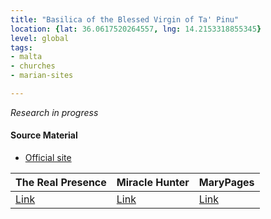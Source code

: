```yaml
---
title: "Basilica of the Blessed Virgin of Ta' Pinu"
location: {lat: 36.0617520264557, lng: 14.2153318855345}
level: global
tags:
- malta
- churches
- marian-sites

---
```



_Research in progress_

#### Source Material

* [Official site](http://www.tapinu.org/)


| The Real Presence | Miracle Hunter | MaryPages |
| --- | --- | --- |
| [Link](http://www.therealpresence.org/eucharst/misc/BVM/140_GOZO_60x96.pdf) | [Link](http://www.miraclehunter.com/marian_apparitions/approved_apparitions/tapinu/) | [Link](https://www.marypages.com/ta-pinu-malta-en.html) |





